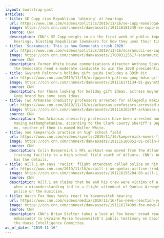 ```yaml
---
layout: bootstrap-post
articles:
- title: SE Cupp rips Republican 'whining' at hearings
  url: https://www.cnn.com/videos/politics/2019/11/16/se-cupp-monologue-taylor-yovanovitch-impeachment-hearings-unfiltered-vpx.cnn
  image: https://cdn.cnn.com/cnnnext/dam/assets/191116181349-se-cupp-monologue-november-16-super-tease.jpg
  source: CNN
  description: CNN's SE Cupp weighs in on the first week of public impeachment inquiry
    hearings, blasting Republican lawmakers for how they used their time.
- title: 'Scaramucci: This is how Democrats crush 2020'
  url: https://www.cnn.com/videos/politics/2019/11/16/scaramucci-se-cupp-democrats-gop-2020-vpx.cnn
  image: https://cdn.cnn.com/cnnnext/dam/assets/170803125617-scaramucci-super-tease.jpg
  source: CNN
  description: Former White House communications director Anthony Scaramucci says
    the Democrats need a moderate candidate to win the 2020 presidential elections.
- title: Gwyneth Paltrow's holiday gift guide includes a BDSM kit
  url: https://www.cnn.com/2019/11/16/us/gwyneth-paltrow-goop-bdsm-gift-guide-trnd/index.html
  image: https://cdn.cnn.com/cnnnext/dam/assets/191116171134-01-gwyneth-paltrow-bdsm-gift-guide-trnd-super-tease.jpg
  source: CNN
  description: For those looking for holiday gift ideas, actress Gwyneth Paltrow's
    Goop brand has some sexy ideas.
- title: Two Arkansas chemistry professors arrested for allegedly making meth
  url: https://www.cnn.com/2019/11/16/us/arkansas-professors-arrested-meth/index.html
  image: https://cdn.cnn.com/cnnnext/dam/assets/191116165707-arkansas-professors-meth-split-super-tease.jpg
  source: CNN
  description: Two Arkansas chemistry professors have been arrested and accused of
    making methamphetamine, according to the Clark County Sheriff's Department. And
    no, neither of them is named Walter White.
- title: See Kaepernick practice on high school field
  url: https://www.cnn.com/videos/sports/2019/11/16/kaepernick-moves-field-georgia-nfl-vpx.cnn
  image: https://cdn.cnn.com/cnnnext/dam/assets/191116180052-01-colin-kaepernick-111619-super-tease.jpg
  source: CNN
  description: Colin Kaepernick's NFL workout was moved from the Atlanta Falcons'
    training facility to a high school field south of Atlanta. CNN's Andy Scholes
    has the details.
- title: Will.i.am says 'racist' flight attendant called police on him
  url: https://www.cnn.com/2019/11/16/us/will-i-am-qantas-airline-trnd/index.html
  image: https://cdn.cnn.com/cnnnext/dam/assets/191116155204-03-will-i-am-super-tease.jpg
  source: CNN
  description: Will.i.am claims that he and his crew were victims of a racist incident,
    when a misunderstanding led to a flight attendant of Qantas Airways calling the
    police on the musician.
- title: Watch Fox News hosts react to Yovanovitch hearing
  url: https://www.cnn.com/videos/media/2019/11/16/fox-news-reaction-yovanovitch-hearing-brian-stelter-sot-nr-vpx.cnn
  image: https://cdn.cnn.com/cnnnext/dam/assets/191116174009-fox-news-hosts-super-tease.jpg
  source: CNN
  description: CNN's Brian Stelter takes a look at Fox News' broad reaction to former
    Ambassador to Ukraine Marie Yovanovitch's public testimony on Capitol Hill before
    the House Intelligence Committee.
as_of_date: '2019-11-16'
---
```



